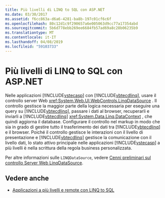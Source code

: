 ```yaml
---
title: Più livelli di LINQ to SQL con ASP.NET
ms.date: 03/30/2017
ms.assetid: f6cc863a-d6a6-4281-ba8b-197c01cf6c6f
ms.openlocfilehash: 80c12d1c9f290657a6e005063d9cc77a17354abd
ms.sourcegitcommit: 5b6d778ebb269ee6684fb57ad69a8c28b06235b9
ms.translationtype: MT
ms.contentlocale: it-IT
ms.lasthandoff: 04/08/2019
ms.locfileid: "59103733"
---
```

# <a name="linq-to-sql-n-tier-with-aspnet"></a>Più livelli di LINQ to SQL con ASP.NET
Nelle applicazioni [!INCLUDE[vstecasp](../../../../../../includes/vstecasp-md.md)] con [!INCLUDE[vbtecdlinq](../../../../../../includes/vbtecdlinq-md.md)], usare il controllo server Web <xref:System.Web.UI.WebControls.LinqDataSource> . Il controllo gestisce la maggior parte della logica necessaria per eseguire una query su [!INCLUDE[vbtecdlinq](../../../../../../includes/vbtecdlinq-md.md)], passare i dati al browser, recuperarli e inviarli a [!INCLUDE[vbtecdlinq](../../../../../../includes/vbtecdlinq-md.md)] <xref:System.Data.Linq.DataContext> , che quindi aggiorna il database. Configurare il controllo nel markup in modo che sia in grado di gestire tutto il trasferimento dei dati tra [!INCLUDE[vbtecdlinq](../../../../../../includes/vbtecdlinq-md.md)] e il browser. Poiché il controllo gestisce le interazioni con il livello di presentazione e [!INCLUDE[vbtecdlinq](../../../../../../includes/vbtecdlinq-md.md)] gestisce la comunicazione con il livello dati, lo stato attivo principale nelle applicazioni [!INCLUDE[vstecasp](../../../../../../includes/vstecasp-md.md)] a più livelli è nella scrittura della regola business personalizzata.  
  
 Per altre informazioni sulle `LINQDataSource`, vedere [Cenni preliminari sul controllo Server Web LinqDataSource](https://docs.microsoft.com/previous-versions/aspnet/bb547113(v=vs.100)).  
  
## <a name="see-also"></a>Vedere anche

- [Applicazioni a più livelli e remote con LINQ to SQL](../../../../../../docs/framework/data/adonet/sql/linq/n-tier-and-remote-applications-with-linq-to-sql.md)
